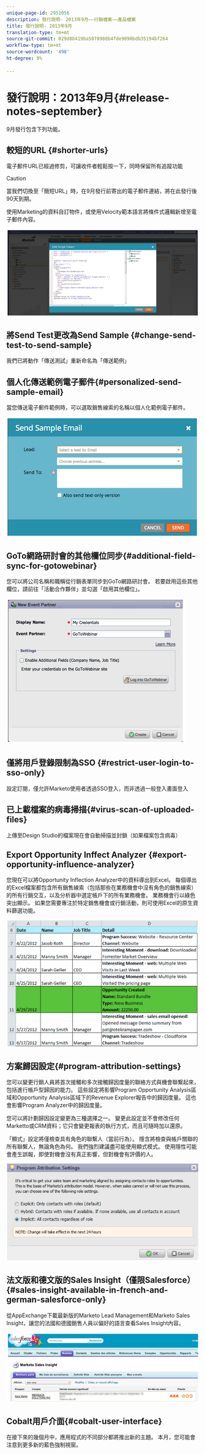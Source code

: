 ```yaml
---
unique-page-id: 2951056
description: 發行說明- 2013年9月——行銷檔案——產品檔案
title: 發行說明- 2013年9月
translation-type: tm+mt
source-git-commit: 029d8b419ba5078980b4fde9890bdb35194bf264
workflow-type: tm+mt
source-wordcount: '498'
ht-degree: 0%

---
```



# 發行說明：2013年9月{#release-notes-september}

9月發行包含下列功能。

## 較短的URL {#shorter-urls}

電子郵件URL已經過修剪，可讓收件者輕鬆按一下，同時保留所有追蹤功能

>[!CAUTION]
>
>當我們切換至「簡短URL」時，在9月發行前寄出的電子郵件連結，將在此發行後90天到期。

使用Marketing的資料自訂物件，或使用Velocity範本語言將條件式邏輯新增至電子郵件內容。

![](assets/image2014-9-22-17-3a10-3a56.png)

## 將Send Test更改為Send Sample {#change-send-test-to-send-sample}

我們已將動作「傳送測試」重新命名為「傳送範例」

## 個人化傳送範例電子郵件{#personalized-send-sample-email}

當您傳送電子郵件範例時，可以選取銷售線索的名稱以個人化範例電子郵件。

![](assets/image2014-9-22-17-3a11-3a22.png)

## GoTo網路研討會的其他欄位同步{#additional-field-sync-for-gotowebinar}

您可以將公司名稱和職稱從行銷表單同步到GoTo網路研討會。 若要啟用這些其他欄位，請前往「活動合作夥伴」並勾選「啟用其他欄位」。

![](assets/image2014-9-22-17-3a11-3a53.png)

## 僅將用戶登錄限制為SSO {#restrict-user-login-to-sso-only}

設定訂閱，僅允許Marketo使用者透過SSO登入，而非透過一般登入畫面登入

## 已上載檔案的病毒掃描{#virus-scan-of-uploaded-files}

上傳至Design Studio的檔案現在會自動掃描並封鎖（如果檔案包含病毒）

## Export Opportunity Inffect Analyzer {#export-opportunity-influence-analyzer}

您現在可以將Opportunity Inflection Analyzer中的資料導出到Excel。 每個導出的Excel檔案都包含所有銷售線索（包括那些在業務機會中沒有角色的銷售線索）的所有行銷交互，以及分析器中選定帳戶下的所有業務機會。 業務機會行以綠色突出顯示。 如果您需要專注於特定銷售機會或行銷活動，則可使用Excel的原生資料篩選功能。

![](assets/image2014-9-22-17-3a12-3a23.png)

## 方案歸因設定{#program-attribution-settings}

您可以變更行銷人員將首次接觸和多次接觸歸因度量的聯絡方式與機會聯繫起來，包括進行帳戶型歸因的能力。 這些設定將影響Program Opportunity Analysis區域和Opportunity Analysis區域下的Revenue Explorer報告中的歸因度量。 這也會影響Program Analyzer中的歸因度量。

您可以將計劃歸因設定變更為三種選擇之一。 變更此設定並不會修改任何Marketto或CRM資料；它只會變更報表的執行方式，而且可隨時加以還原。

「顯式」設定將僅檢查具有角色的聯繫人（當前行為）。 隱含將檢查與帳戶關聯的所有聯繫人，無論角色為何。 我們強烈建議盡可能使用顯式模式。 使用隱性可能會產生誤報，即使對機會沒有真正影響，但對機會有評價的人。

![](assets/image2014-9-22-17-3a12-3a43.png)

## 法文版和德文版的Sales Insight（僅限Salesforce）{#sales-insight-available-in-french-and-german-salesforce-only}

從AppExchange下載最新版的Marketo Lead Management和Marketo Sales Insight，讓您的法國和德國銷售人員以偏好的語言查看Sales Insight內容。

![](assets/image2014-9-22-17-3a13-3a12.png)

## Cobalt用戶介面{#cobalt-user-interface}

在接下來的幾個月中，應用程式的不同部分都將推出新的主題。 本月，您可能會注意到更多新的藍色強制視窗。

